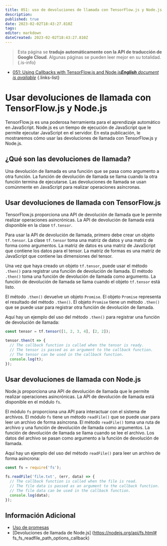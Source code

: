 ```yaml
---
title: 051: uso de devoluciones de llamada con TensorFlow.js y Node.js
description: 
published: true
date: 2023-02-02T18:43:27.810Z
tags: 
editor: markdown
dateCreated: 2023-02-02T18:43:27.810Z
---
```


> Esta página se **tradujo automáticamente con la API de traducción de Google Cloud**.
Algunas páginas se pueden leer mejor en su totalidad.{.is-info}



- [051: Using Callbacks with TensorFlow.js and Node.js***English** document is available*](/en/Knowledge-base/TensorFlow-js/Learning/051-using-callbacks-with-tensorflow-js-and-node-js)
{.links-list}


# Usar devoluciones de llamada con TensorFlow.js y Node.js

TensorFlow.js es una poderosa herramienta para el aprendizaje automático en JavaScript. Node.js es un tiempo de ejecución de JavaScript que le permite ejecutar JavaScript en el servidor. En esta publicación, le mostraremos cómo usar las devoluciones de llamada con TensorFlow.js y Node.js.

## ¿Qué son las devoluciones de llamada?

Una devolución de llamada es una función que se pasa como argumento a otra función. La función de devolución de llamada se llama cuando la otra función termina de ejecutarse. Las devoluciones de llamada se usan comúnmente en JavaScript para realizar operaciones asíncronas.

## Usar devoluciones de llamada con TensorFlow.js

TensorFlow.js proporciona una API de devolución de llamada que le permite realizar operaciones asincrónicas. La API de devolución de llamada está disponible en la clase `tf.tensor`.

Para usar la API de devolución de llamada, primero debe crear un objeto `tf.tensor`. La clase `tf.tensor` toma una matriz de datos y una matriz de forma como argumentos. La matriz de datos es una matriz de JavaScript que contiene los datos para el tensor. La matriz de formas es una matriz de JavaScript que contiene las dimensiones del tensor.

Una vez que haya creado un objeto `tf.tensor`, puede usar el método `.then()` para registrar una función de devolución de llamada. El método `.then()` toma una función de devolución de llamada como argumento. La función de devolución de llamada se llama cuando el objeto `tf.tensor` está listo.

El método `.then()` devuelve un objeto `Promise`. El objeto `Promise` representa el resultado del método `.then()`. El objeto `Promise` tiene un método `.then()` que se puede usar para registrar otra función de devolución de llamada.

Aquí hay un ejemplo del uso del método `.then()` para registrar una función de devolución de llamada:

```javascript
const tensor = tf.tensor([1, 2, 3, 4], [2, 2]);

tensor.then(t => {
  // The callback function is called when the tensor is ready.
  // The tensor is passed as an argument to the callback function.
  // The tensor can be used in the callback function.
  console.log(t);
});
```

## Usar devoluciones de llamada con Node.js

Node.js proporciona una API de devolución de llamada que le permite realizar operaciones asincrónicas. La API de devolución de llamada está disponible en el módulo `fs`.

El módulo `fs` proporciona una API para interactuar con el sistema de archivos. El módulo `fs` tiene un método `readFile()` que se puede usar para leer un archivo de forma asíncrona. El método `readFile()` toma una ruta de archivo y una función de devolución de llamada como argumentos. La función de devolución de llamada se llama cuando se lee el archivo. Los datos del archivo se pasan como argumento a la función de devolución de llamada.

Aquí hay un ejemplo del uso del método `readFile()` para leer un archivo de forma asíncrona:

```javascript
const fs = require('fs');

fs.readFile('file.txt', (err, data) => {
  // The callback function is called when the file is read.
  // The file data is passed as an argument to the callback function.
  // The file data can be used in the callback function.
  console.log(data);
});
```

## Información Adicional

- [Uso de promesas](https://developer.mozilla.org/en-US/docs/Web/JavaScript/Guide/Using_promises)
- [Devoluciones de llamada de Node.js] (https://nodejs.org/api/fs.html# fs_fs_readfile_path_options_callback)